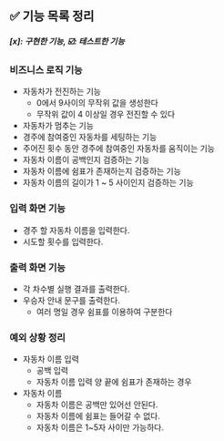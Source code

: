 ## ✅ 기능 목록 정리

#### *[x]: 구현한 기능, ☑️: 테스트한 기능*

### 비즈니스 로직 기능

- 자동차가 전진하는 기능
    - 0에서 9사이의 무작위 값을 생성한다
    - 무작위 값이 4 이상일 경우 전진할 수 있다
- 자동차가 멈추는 기능
- 경주에 참여중인 자동차를 세팅하는 기능
- 주어진 횟수 동안 경주에 참여중인 자동차를 움직이는 기능
- 자동차 이름이 공백인지 검증하는 기능
- 자동차 이름에 쉼표가 존재하는지 검증하는 기능
- 자동차 이름의 길이가 1 ~ 5 사이인지 검증하는 기능

### 입력 화면 기능

- 경주 할 자동차 이름을 입력한다.
- 시도할 횟수를 입력한다.

### 출력 화면 기능

- 각 차수별 실행 결과를 출력한다.
- 우승자 안내 문구를 출력한다.
    - 여러 명일 경우 쉼표를 이용하여 구분한다

### 예외 상황 정리

- 자동차 이름 입력
    - 공백 입력
    - 자동차 이름 입력 양 끝에 쉼표가 존재하는 경우
- 자동차 이름
    - 자동차 이름은 공백만 있어선 안된다.
    - 자동차 이름에 쉼표는 들어갈 수 없다.
    - 자동차 이름은 1~5자 사이만 가능하다.